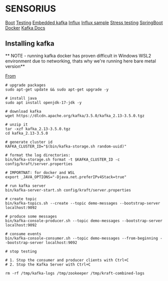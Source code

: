 # SENSORIUS

[Boot](https://spring.io/guides/gs/spring-boot)
[Testing](https://docs.spring.io/spring-kafka/reference/testing.html)
[Embedded kafka](https://docs.spring.io/spring-kafka/reference/testing.html#embedded-kafka-annotation)
[Influx](https://medium.berkayozcan.com/connecting-an-influxdb-database-to-a-spring-boot-application-81f53ead3c7)
[Influx sample](https://medium.com/trabe/monitoring-humidity-and-temperature-with-grafana-influxdb-and-orange-pi-9680046c70c)
[Stress testing](https://www.blazemeter.com/blog/kafka-testing)
[SpringBoot Docker](https://medium.com/@bubu.tripathy/dockerizing-your-spring-boot-application-75bf2c6568d0)
[Kafka Docs](https://kafka.apache.org/0110/javadoc/org/apache/kafka/clients/consumer/KafkaConsumer.html#assign(java.util.Collection))

## Installing kafka

** NOTE - running kafka docker has proven difficult in Windows WSL2 environment due to networking, thats why we're running here bare metal version**

[From](https://www.confluent.io/blog/set-up-and-run-kafka-on-windows-linux-wsl-2/#start-kafka-cluster)

```
# upgrade packages
sudo apt-get update && sudo apt-get upgrade -y

# install java
sudo apt install openjdk-17-jdk -y

# download kafka
wget https://dlcdn.apache.org/kafka/3.5.0/kafka_2.13-3.5.0.tgz

# unzip it
tar -xzf kafka_2.13-3.5.0.tgz
cd kafka_2.13-3.5.0

# generate cluster id
KAFKA_CLUSTER_ID="$(bin/kafka-storage.sh random-uuid)"

# format the log directories:
bin/kafka-storage.sh format -t $KAFKA_CLUSTER_ID -c config/kraft/server.properties

# IMPORTNAT: for docker and WSL
export _JAVA_OPTIONS="-Djava.net.preferIPv4Stack=true"

# run kafka server
bin/kafka-server-start.sh config/kraft/server.properties

# create topic
bin/kafka-topics.sh --create --topic demo-messages --bootstrap-server localhost:9092

# produce some messages
bin/kafka-console-producer.sh --topic demo-messages --bootstrap-server localhost:9092

# consume events
bin/kafka-console-consumer.sh --topic demo-messages --from-beginning --bootstrap-server localhost:9092

# stop testing

# 1. Stop the consumer and producer clients with Ctrl+C
# 2. Stop the Kafka Server with Ctrl+C

rm -rf /tmp/kafka-logs /tmp/zookeeper /tmp/kraft-combined-logs

```